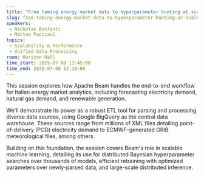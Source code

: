 ```yaml
---
title: "From taming energy market data to hyperparameter hunting at scale: leveraging Apache Beam & BigQuery"
slug: from-taming-energy-market-data-to-hyperparameter-hunting-at-scale-leveraging-apache-beam-bigquery
speakers:
 - Nicholas Bonfanti
 - Matteo Pacciani
topics:
 - Scalability & Performance
 - Unified Data Processing
room: Horizon Hall
time_start: 2025-07-08 11:45:00
time_end: 2025-07-08 12:10:00
---
```


This session explores how Apache Beam handles the end-to-end workflow for Italian energy market analytics, including forecasting electricity demand, natural gas demand, and renewable generation.

We'll demonstrate its power as a robust ETL tool for parsing and processing diverse data sources, using Google BigQuery as the central data warehouse. These sources range from millions of XML files detailing point-of-delivery (POD) electricity demand to ECMWF-generated GRIB meteorological files, among others.

Building on this foundation, the session covers Beam's role in scalable machine learning, detailing its use for distributed Bayesian hyperparameter searches over thousands of models, efficient retraining with optimized parameters over newly-parsed data, and large-scale distributed inference.
